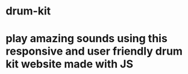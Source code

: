 # drum-kit

# play amazing sounds using this responsive and user friendly drum kit website made with JS
